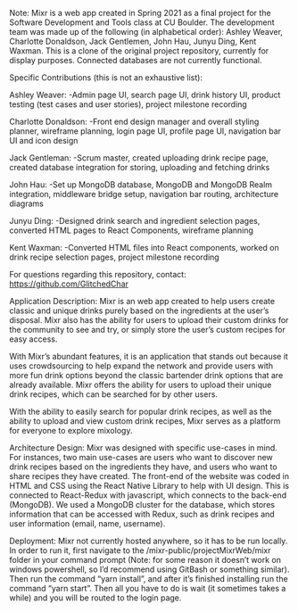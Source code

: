 
Note: Mixr is a web app created in Spring 2021 as a final project for the Software Development and Tools class at CU Boulder. The development team was made up of the following (in alphabetical order): Ashley Weaver, Charlotte Donaldson, Jack Gentlemen, John Hau,  Junyu Ding, Kent Waxman. This is a clone of the original project repository, currently for display purposes. Connected databases are not currently functional.

Specific Contributions (this is not an exhaustive list):

Ashley Weaver:
    -Admin page UI, search page UI, drink history UI, product testing (test cases and user stories), project milestone recording

Charlotte Donaldson:
    -Front end design manager and overall styling planner, wireframe planning, login page UI, profile page UI, navigation bar UI and icon design

Jack Gentleman:
    -Scrum master, created uploading drink recipe page, created database integration for storing, uploading and fetching drinks

John Hau:
    -Set up MongoDB database, MongoDB and MongoDB Realm integration, middleware bridge setup, navigation bar routing, architecture diagrams

Junyu Ding:
    -Designed drink search and ingredient selection pages, converted HTML pages to React Components, wireframe planning

Kent Waxman:
    -Converted HTML files into React components, worked on drink recipe selection pages, project milestone recording





For questions regarding this repository, contact: https://github.com/GlitchedChar






Application Description:
Mixr is an web app created to help users create classic and unique drinks purely based on the ingredients at the user’s disposal. Mixr also has the ability for users to upload their custom drinks for the community to see and try, or simply store the user’s custom recipes for easy access.

With Mixr’s abundant features, it is an application that stands out because it uses crowdsourcing to help expand the network and provide users with more fun drink options beyond the classic bartender drink options that are already available. Mixr offers the ability for users to upload their unique drink recipes, which can be searched for by other users.

With the ability to easily search for popular drink recipes, as well as the ability to upload and view custom drink recipes, Mixr serves as a platform for everyone to explore mixology.  


Architecture Design:
Mixr was designed with specific use-cases in mind. For instances, two main use-cases are users who want to discover new drink recipes based on the ingredients they have, and users who want to share recipes they have created. The front-end of the website was coded in HTML and CSS using the React Native Library to help with UI design. This is connected to React-Redux with javascript, which connects to the back-end (MongoDB). We used a MongoDB cluster for the database, which stores information that can be accessed with Redux, such as drink recipes and user information (email, name, username).


Deployment:
Mixr not currently hosted anywhere, so it has to be run locally. In order to run it, first navigate to the /mixr-public/projectMixrWeb/mixr folder in your command prompt (Note: for some reason it doesn’t work on windows powershell, so I’d recommend using GitBash or something similar). Then run the command “yarn install”,  and after it’s finished installing run the command “yarn start”. Then all you have to do is wait (it sometimes takes a while) and you will be routed to the login page.
